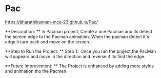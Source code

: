 # Pac
https://bharathikannan-mca-23.github.io/Pac/

**Description: **
In Pacman project, Create a one Pacman and its detect the screen edge to the Pacman animation. When the pacman detect it's edge it turn back and move on the screen.

**Step to Run the Project: **
Step 1 : Once you run the project,the PacMan will appears and move in the direction and reverse if its find the edge.

**Future Improvement: **
The Project is enhanced by adding more styles and animation tho the Pacmen
